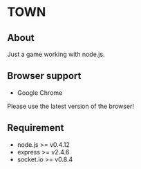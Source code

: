 <h1>TOWN</h1>

<section>
	<h2>About</h2>
	<p>Just a game working with node.js.</p>
</section>

<section>
	<h2>Browser support</h2>
	<ul>
		<li>Google Chrome</li>
	</ul>
	<p>Please use the latest version of the browser!</p>
</section>

<section>
	<h2>Requirement</h2>
	<ul>
		<li>node.js >= v0.4.12</li>
		<li>express >= v2.4.6</li>
		<li>socket.io >= v0.8.4</li>
	</ul>
</section>

